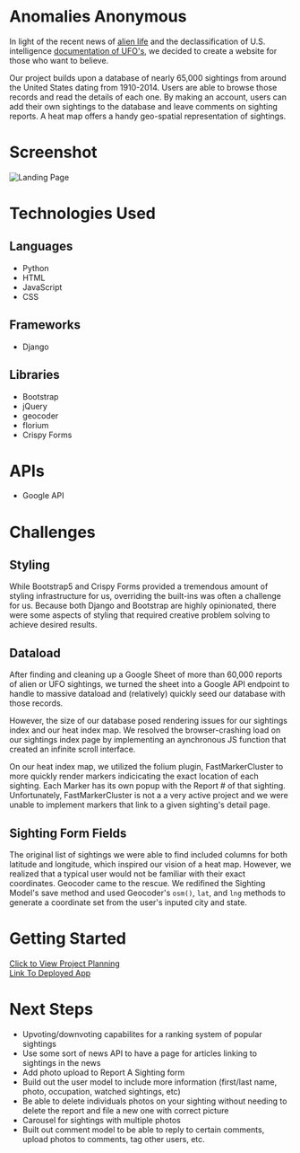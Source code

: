 # Anomalies Anonymous

In light of the recent news of [alien life](https://www.independent.co.uk/space/alien-life-planet-radio-signal-b2315126.html) and the declassification of U.S. intelligence [documentation of UFO's](https://abcnews.go.com/Politics/new-ufo-report-number-incidents-reported-increasing/story?id=96389000), we decided to create a website for those who want to believe.

Our project builds upon a database of nearly 65,000 sightings from around the United States dating from 1910-2014. Users are able to browse those records and read the details of each one. By making an account, users can add their own sightings to the database and leave comments on sighting reports. A heat map offers a handy geo-spatial representation of sightings.

# Screenshot

![Landing Page](https://user-images.githubusercontent.com/98293872/230804913-a1758efd-40f2-45b4-9623-1666b9ebd7d8.png)


# Technologies Used

## Languages

- Python
- HTML
- JavaScript
- CSS

## Frameworks

- Django

## Libraries

- Bootstrap
- jQuery
- geocoder
- florium
- Crispy Forms

# APIs

- Google API

# Challenges

## Styling

While Bootstrap5 and Crispy Forms provided a tremendous amount of styling infrastructure for us, overriding the built-ins was often a challenge for us. Because both Django and Bootstrap are highly opinionated, there were some aspects of styling that required creative problem solving to achieve desired results.

## Dataload

After finding and cleaning up a Google Sheet of more than 60,000 reports of alien or UFO sightings, we turned the sheet into a Google API endpoint to handle to massive dataload and (relatively) quickly seed our database with those records.

However, the size of our database posed rendering issues for our sightings index and our heat index map. We resolved the browser-crashing load on our sightings index page by implementing an aynchronous JS function that created an infinite scroll interface.

On our heat index map, we utilized the folium plugin, FastMarkerCluster to more quickly render markers indicicating the exact location of each sighting. Each Marker has its own popup with the Report # of that sighting. Unfortunately, FastMarkerCluster is not a a very active project and we were unable to implement markers that link to a given sighting's detail page.

## Sighting Form Fields

The original list of sightings we were able to find included columns for both latitude and longitude, which inspired our vision of a heat map. However, we realized that a typical user would not be familiar with their exact coordinates. Geocoder came to the rescue. We redifined the Sighting Model's save method and used Geocoder's `osm()`, `lat`, and `lng` methods to generate a coordinate set from the user's inputed city and state.

# Getting Started

[Click to View Project Planning](https://trello.com/b/tnR021Si/project-3)<br>
[Link To Deployed App](https://anomalies-anonymous.herokuapp.com/)

# Next Steps

- Upvoting/downvoting capabilites for a ranking system of popular sightings 
- Use some sort of news API to have a page for articles linking to sightings in the news
- Add photo upload to Report A Sighting form
- Build out the user model to include more information (first/last name, photo, occupation, watched sightings, etc)
- Be able to delete individuals photos on your sighting without needing to delete the report and file a new one with correct picture
- Carousel for sightings with multiple photos
- Built out comment model to be able to reply to certain comments, upload photos to comments, tag other users, etc.
